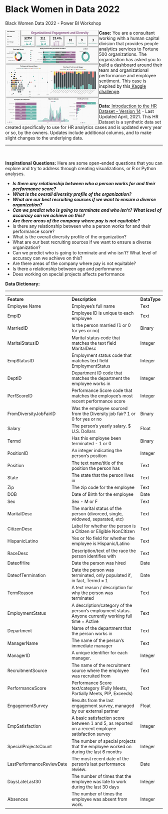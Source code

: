 # Black Women in Data 2022

Black Women Data 2022 - Power BI Workshop
 

 <img src="https://github.com/TeneikaAskew/BWD2022/blob/main/Visuals/DashboardScreenshot.jpg" alt="Teneika HR Dashboard" style="height: 300px; width:300px" align="left"/>**Case:** You are a consultant working with a human capital division that provides people analytics services to Fortune 500 organizations. The organization has asked you to build a dashboard around their team and organizational performance and employee sentiment. This case is inspired by this[ Kaggle challenge](https://www.kaggle.com/datasets/rhuebner/human-resources-data-set).

** **

**Data:**[ Introduction to the HR Dataset - Version 14](https://rpubs.com/rhuebner/hrd_cb_v14)  - Last Updated April, 2021. This HR Dataset is a synthetic data set created specifically to use for HR analytics cases and is updated every year or so, by the owners. Updates include additional columns, and to make slight changes to the underlying data.

** **

<br><br>**Inspirational Questions:** Here are some open-ended questions that you can explore and try to address through creating visualizations, or R or Python analyses.



*  **_Is there any relationship between who a person works for and their performance score?_**
*  **_What is the overall diversity profile of the organization?_**
*  **_What are our best recruiting sources if we want to ensure a diverse organization?_**
*  **_Can we predict who is going to terminate and who isn't? What level of accuracy can we achieve on this?_**
*  **_Are there areas of the company where pay is not equitable?_**
*  Is there any relationship between who a person works for and their performance score?
*  What is the overall diversity profile of the organization?
*  What are our best recruiting sources if we want to ensure a diverse organization?
*  Can we predict who is going to terminate and who isn't? What level of accuracy can we achieve on this?
*  Are there areas of the company where pay is not equitable?
*  Is there a relationship between age and performance
*  Does working on special projects affects performance



**Data Dictionary:**

** **


<table>
  <tr>
   <td><strong>Feature</strong>
   </td>
   <td><strong>Description</strong>
   </td>
   <td><strong>DataType</strong>
   </td>
  </tr>
  <tr>
   <td>Employee Name
   </td>
   <td>Employee’s full name
   </td>
   <td>Text
   </td>
  </tr>
  <tr>
   <td>EmpID
   </td>
   <td>Employee ID is unique to each employee
   </td>
   <td>Text
   </td>
  </tr>
  <tr>
   <td>MarriedID
   </td>
   <td>Is the person married (1 or 0 for yes or no)
   </td>
   <td>Binary
   </td>
  </tr>
  <tr>
   <td>MaritalStatusID
   </td>
   <td>Marital status code that matches the text field MaritalDesc
   </td>
   <td>Integer
   </td>
  </tr>
  <tr>
   <td>EmpStatusID
   </td>
   <td>Employment status code that matches text field EmploymentStatus
   </td>
   <td>Integer
   </td>
  </tr>
  <tr>
   <td>DeptID
   </td>
   <td>Department ID code that matches the department the employee works in
   </td>
   <td>Integer
   </td>
  </tr>
  <tr>
   <td>PerfScoreID
   </td>
   <td>Performance Score code that matches the employee’s most recent performance score
   </td>
   <td>Integer
   </td>
  </tr>
  <tr>
   <td>FromDiversityJobFairID
   </td>
   <td>Was the employee sourced from the Diversity job fair? 1 or 0 for yes or no
   </td>
   <td>Binary
   </td>
  </tr>
  <tr>
   <td>Salary
   </td>
   <td>The person’s yearly salary. $ U.S. Dollars
   </td>
   <td>Float
   </td>
  </tr>
  <tr>
   <td>Termd
   </td>
   <td>Has this employee been terminated - 1 or 0
   </td>
   <td>Binary
   </td>
  </tr>
  <tr>
   <td>PositionID
   </td>
   <td>An integer indicating the person’s position
   </td>
   <td>Integer
   </td>
  </tr>
  <tr>
   <td>Position
   </td>
   <td>The text name/title of the position the person has
   </td>
   <td>Text
   </td>
  </tr>
  <tr>
   <td>State
   </td>
   <td>The state that the person lives in
   </td>
   <td>Text
   </td>
  </tr>
  <tr>
   <td>Zip
   </td>
   <td>The zip code for the employee
   </td>
   <td>Text
   </td>
  </tr>
  <tr>
   <td>DOB
   </td>
   <td>Date of Birth for the employee
   </td>
   <td>Date
   </td>
  </tr>
  <tr>
   <td>Sex
   </td>
   <td>Sex - M or F
   </td>
   <td>Text
   </td>
  </tr>
  <tr>
   <td>MaritalDesc
   </td>
   <td>The marital status of the person (divorced, single, widowed, separated, etc)
   </td>
   <td>Text
   </td>
  </tr>
  <tr>
   <td>CitizenDesc
   </td>
   <td>Label for whether the person is a Citizen or Eligible NonCitizen
   </td>
   <td>Text
   </td>
  </tr>
  <tr>
   <td>HispanicLatino
   </td>
   <td>Yes or No field for whether the employee is Hispanic/Latino
   </td>
   <td>Text
   </td>
  </tr>
  <tr>
   <td>RaceDesc
   </td>
   <td>Description/text of the race the person identifies with
   </td>
   <td>Text
   </td>
  </tr>
  <tr>
   <td>DateofHire
   </td>
   <td>Date the person was hired
   </td>
   <td>Date
   </td>
  </tr>
  <tr>
   <td>DateofTermination
   </td>
   <td>Date the person was terminated, only populated if, in fact, Termd = 1
   </td>
   <td>Date
   </td>
  </tr>
  <tr>
   <td>TermReason
   </td>
   <td>A text reason / description for why the person was terminated
   </td>
   <td>Text
   </td>
  </tr>
  <tr>
   <td>EmploymentStatus
   </td>
   <td>A description/category of the person’s employment status. Anyone currently working full time = Active
   </td>
   <td>Text
   </td>
  </tr>
  <tr>
   <td>Department
   </td>
   <td>Name of the department that the person works in
   </td>
   <td>Text
   </td>
  </tr>
  <tr>
   <td>ManagerName
   </td>
   <td>The name of the person’s immediate manager
   </td>
   <td>Text
   </td>
  </tr>
  <tr>
   <td>ManagerID
   </td>
   <td>A unique identifier for each manager.
   </td>
   <td>Integer
   </td>
  </tr>
  <tr>
   <td>RecruitmentSource
   </td>
   <td>The name of the recruitment source where the employee was recruited from
   </td>
   <td>Text
   </td>
  </tr>
  <tr>
   <td>PerformanceScore
   </td>
   <td>Performance Score text/category (Fully Meets, Partially Meets, PIP, Exceeds)
   </td>
   <td>Text
   </td>
  </tr>
  <tr>
   <td>EngagementSurvey
   </td>
   <td>Results from the last engagement survey, managed by our external partner
   </td>
   <td>Float
   </td>
  </tr>
  <tr>
   <td>EmpSatisfaction
   </td>
   <td>A basic satisfaction score between 1 and 5, as reported on a recent employee satisfaction survey
   </td>
   <td>Integer
   </td>
  </tr>
  <tr>
   <td>SpecialProjectsCount
   </td>
   <td>The number of special projects that the employee worked on during the last 6 months
   </td>
   <td>Integer
   </td>
  </tr>
  <tr>
   <td>LastPerformanceReviewDate
   </td>
   <td>The most recent date of the person’s last performance review.
   </td>
   <td>Date
   </td>
  </tr>
  <tr>
   <td>DaysLateLast30
   </td>
   <td>The number of times that the employee was late to work during the last 30 days
   </td>
   <td>Integer
   </td>
  </tr>
  <tr>
   <td>Absences
   </td>
   <td>The number of times the employee was absent from work.
   </td>
   <td>Integer
   </td>
  </tr>
</table>

